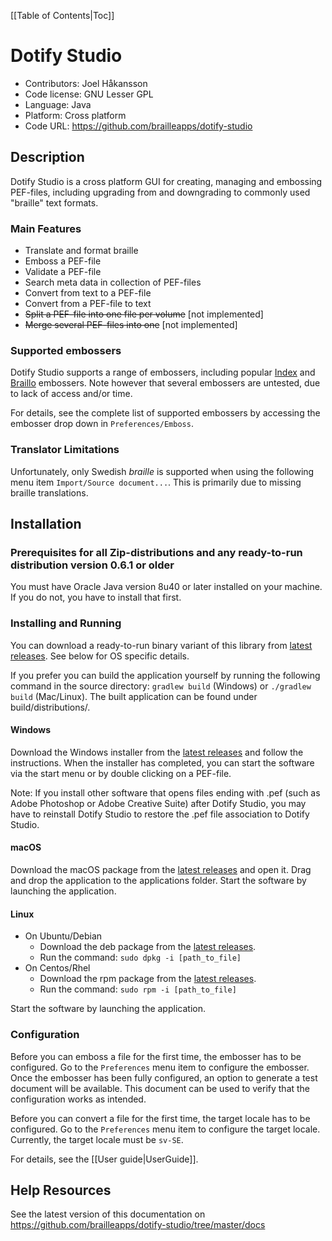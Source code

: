 [[Table of Contents|Toc]]

# Dotify Studio #
 - Contributors: Joel Håkansson
 - Code license: GNU Lesser GPL
 - Language: Java
 - Platform: Cross platform
 - Code URL: https://github.com/brailleapps/dotify-studio


## Description ##
Dotify Studio is a cross platform GUI for creating, managing and embossing
PEF-files, including upgrading from and downgrading to commonly 
used "braille" text formats.

### Main Features ###
  * Translate and format braille
  * Emboss a PEF-file
  * Validate a PEF-file
  * Search meta data in collection of PEF-files
  * Convert from text to a PEF-file
  * Convert from a PEF-file to text
  * ~~Split a PEF-file into one file per volume~~ [not implemented]
  * ~~Merge several PEF-files into one~~ [not implemented]

### Supported embossers ###
Dotify Studio supports a range of embossers, including popular [Index](http://www.indexbraille.com/) and [Braillo](http://www.braillo.com/) embossers. Note however that several embossers are untested, due to lack of access and/or time.

For details, see the complete list of supported embossers by accessing the embosser drop down in `Preferences/Emboss`.
  
### Translator Limitations ###
Unfortunately, only Swedish _braille_ is supported when using the following menu item `Import/Source document...`. This is primarily due to
missing braille translations.

## Installation ##

### Prerequisites for all Zip-distributions and any ready-to-run distribution version 0.6.1 or older ###
You must have Oracle Java version 8u40 or later installed on your machine. If you do not, you have to install that first.

### Installing and Running ###
You can download a ready-to-run binary variant of this library from
  [latest releases](https://github.com/brailleapps/dotify-studio/releases). See below for OS specific details.
  
If you prefer you can build the application yourself by running the following command in the source directory: `gradlew build` (Windows) or `./gradlew build` (Mac/Linux). The built application can be found under build/distributions/.

#### Windows ####
Download the Windows installer from the [latest releases](https://github.com/brailleapps/dotify-studio/releases) and follow the instructions. When the installer has completed, you can start the software via the start menu or by double clicking on a PEF-file.

Note: If you install other software that opens files ending with .pef (such as Adobe Photoshop or Adobe Creative Suite) after Dotify Studio, 
you may have to reinstall Dotify Studio to restore the .pef file association to Dotify Studio.

#### macOS ####
Download the macOS package from the [latest releases](https://github.com/brailleapps/dotify-studio/releases) and open it. Drag and drop the application to the applications folder. Start the software by launching the application.

#### Linux ####
- On Ubuntu/Debian
  - Download the deb package from the [latest releases](https://github.com/brailleapps/dotify-studio/releases).
  - Run the command: `sudo dpkg -i [path_to_file]`
- On Centos/Rhel
  - Download the rpm package from the [latest releases](https://github.com/brailleapps/dotify-studio/releases).
   - Run the command: `sudo rpm -i [path_to_file]`

Start the software by launching the application.

### Configuration ###
Before you can emboss a file for the first time, the embosser has to be configured. Go to the `Preferences`
menu item to configure the embosser. Once the embosser has been fully configured, an option to generate a
test document will be available. This document can be used to verify that the configuration works as
intended.

Before you can convert a file for the first time, the target locale has to be configured. Go to the `Preferences`
menu item to configure the target locale. Currently, the target locale must be `sv-SE`.

For details, see the [[User guide|UserGuide]].

## Help Resources ##
See the latest version of this documentation on
  https://github.com/brailleapps/dotify-studio/tree/master/docs
